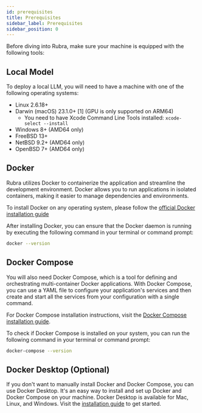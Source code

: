 ```yaml
---
id: prerequisites
title: Prerequisites
sidebar_label: Prerequisites
sidebar_position: 0
---
```


Before diving into Rubra, make sure your machine is equipped with the following tools:

## Local Model

To deploy a local LLM, you will need to have a machine with one of the following operating systems:
* Linux 2.6.18+
* Darwin (macOS) 23.1.0+ [1] (GPU is only supported on ARM64)
  * You need to have Xcode Command Line Tools installed: `xcode-select --install`
* Windows 8+ (AMD64 only)
* FreeBSD 13+
* NetBSD 9.2+ (AMD64 only)
* OpenBSD 7+ (AMD64 only)

## Docker

Rubra utilizes Docker to containerize the application and streamline the development environment. Docker allows you to run applications in isolated containers, making it easier to manage dependencies and environments.

To install Docker on any operating system, please follow the [official Docker installation guide](https://docs.docker.com/engine/install/)

After installing Docker, you can ensure that the Docker daemon is running by executing the following command in your terminal or command prompt:

```sh
docker --version
```

## Docker Compose

You will also need Docker Compose, which is a tool for defining and orchestrating multi-container Docker applications. With Docker Compose, you can use a YAML file to configure your application's services and then create and start all the services from your configuration with a single command.

For Docker Compose installation instructions, visit the [Docker Compose installation guide](https://docs.docker.com/compose/install/).

To check if Docker Compose is installed on your system, you can run the following command in your terminal or command prompt:

```sh
docker-compose --version
```

## Docker Desktop (Optional)

If you don't want to manually install Docker and Docker Compose, you can use Docker Desktop. It's an easy way to install and set up Docker and Docker Compose on your machine. Docker Desktop is available for Mac, Linux, and Windows. Visit the [installation guide](https://docs.docker.com/desktop/) to get started.
